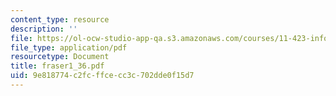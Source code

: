 ```yaml
---
content_type: resource
description: ''
file: https://ol-ocw-studio-app-qa.s3.amazonaws.com/courses/11-423-information-and-communication-technologies-in-community-development-spring-2004/9e818774c2fcffcecc3c702dde0f15d7_fraser1_36.pdf
file_type: application/pdf
resourcetype: Document
title: fraser1_36.pdf
uid: 9e818774-c2fc-ffce-cc3c-702dde0f15d7
---
```

